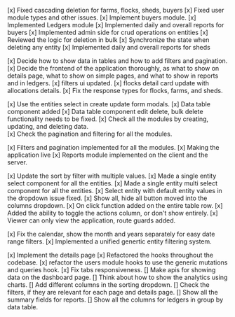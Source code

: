 [x] Fixed cascading deletion for farms, flocks, sheds, buyers
[x] Fixed user module types and other issues.
[x] Implement buyers module.
[x] Implemented Ledgers module
[x] Implemented daily and overall reports for buyers
[x] Implemented admin side for crud operations on entities
[x] Reviewed the logic for deletion in bulk
[x] Synchronize the state when deleting any entity
[x] Implemented daily and overall reports for sheds

[x] Decide how to show data in tables and how to add filters and pagination.
[x] Decide the frontend of the application thoroughly, as what to show on details page, what to show on simple pages, and what to show in reports and in ledgers.
[x] filters ui updated.
[x] flocks detail card update with allocations details.
[x] Fix the response types for flocks, farms, and sheds.

[x] Use the entities select in create update form modals.
[x] Data table component added
[x] Data table component edit delete, bulk delete functionality needs to be fixed.
[x] Check all the modules by creating, updating, and deleting data.  
[x] Check the pagination and filtering for all the modules.

[x] Filters and pagination implemented for all the modules.
[x] Making the application live
[x] Reports module implemented on the client and the server.

[x] Update the sort by filter with multiple values.
[x] Made a single entity select component for all the entities.
[x] Made a single entity multi select component for all the entities.
[x] Select entity with default entity values in the dropdown issue fixed.
[x] Show all, hide all button moved into the columns dropdown.
[x] On click function added on the entire table row.
[x] Added the ability to toggle the actions column, or don't show entirely.
[x] Viewer can only view the application, route guards added.

[x] Fix the calendar, show the month and years separately for easy date range filters.
[x] Implemented a unified genertic entity filtering system.

[x] Implement the details page
[x] Refactored the hooks throughout the codebase.
[x] refactor the users module hooks to use the generic mutations and queries hook.
[x] Fix tabs responsiveness.
[] Make apis for showing data on the dashboard page.
[] Think about how to show the analytics using charts.
[] Add different columns in the sorting dropdown.
[] Check the filters, if they are relevant for each page and details page.
[] Show all the summary fields for reports.
[] Show all the columns for ledgers in group by data table.

